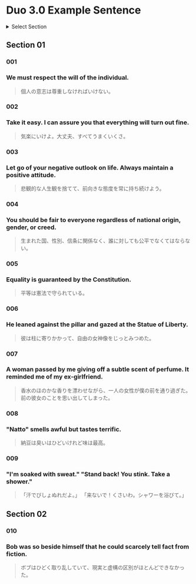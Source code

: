 # Duo 3.0 Example Sentence

<details><summary>Select Section</summary><div style="line-height:1.5em">

<a href="#Section01">Section01</a> <a href="#Section02">Section02</a><br>
<a href="#Section03">Section03</a> <a href="#Section04">Section04</a><br>
<a href="#Section05">Section05</a> <a href="#Section06">Section06</a><br>
<a href="#Section07">Section07</a> <a href="#Section08">Section08</a><br>
<a href="#Section09">Section09</a> <a href="#Section010">Section010</a><br>
<a href="#Section011">Section011</a> <a href="#Section012">Section012</a><br>
<a href="#Section013">Section013</a> <a href="#Section014">Section014</a><br>
<a href="#Section015">Section015</a> <a href="#Section016">Section016</a><br>
<a href="#Section017">Section017</a> <a href="#Section018">Section018</a><br>
<a href="#Section019">Section019</a> <a href="#Section020">Section020</a><br>
<a href="#Section021">Section021</a> <a href="#Section022">Section022</a><br>
<a href="#Section023">Section023</a> <a href="#Section024">Section024</a><br>
<a href="#Section025">Section025</a> <a href="#Section026">Section026</a><br>
<a href="#Section027">Section027</a> <a href="#Section028">Section028</a><br>
<a href="#Section029">Section029</a> <a href="#Section030">Section030</a><br>
<a href="#Section031">Section031</a> <a href="#Section032">Section032</a><br>
<a href="#Section033">Section033</a> <a href="#Section034">Section034</a><br>
<a href="#Section035">Section035</a> <a href="#Section036">Section036</a><br>
<a href="#Section037">Section037</a> <a href="#Section038">Section038</a><br>
<a href="#Section039">Section039</a> <a href="#Section040">Section040</a><br>
<a href="#Section041">Section041</a> <a href="#Section042">Section042</a><br>
<a href="#Section043">Section043</a> <a href="#Section044">Section044</a><br>
<a href="#Section045">Section045</a>
</div></details>
  
## Section 01

<a name="Section01"></a>
### 001
### We must respect the will of the individual.
> 個人の意志は尊重しなければいけない。
  
### 002
### Take it easy. I can assure you that everything will turn out fine.
> 気楽にいけよ。大丈夫、すべてうまくいくさ。

### 003
### Let go of your negative outlook on life. Always maintain a positive attitude.
> 悲観的な人生観を捨てて、前向きな態度を常に持ち続けよう。
  
### 004  
### You should be fair to everyone regardless of national origin, gender, or creed.
> 生まれた国、性別、信条に関係なく、誰に対しても公平でなくてはならない。
  
### 005  
### Equality is guaranteed by the Constitution.
> 平等は憲法で守られている。

### 006  
### He leaned against the pillar and gazed at the Statue of Liberty.
> 彼は柱に寄りかかって、自由の女神像をじっとみつめた。
  
### 007  
### A woman passed by me giving off a subtle scent of perfume. It reminded me of my ex-girlfriend.
> 香水のほのかな香りを漂わせながら、一人の女性が僕の前を通り過ぎた。前の彼女のことを思い出してしまった。
  
### 008
### "Natto" smells awful but tastes terrific.
> 納豆は臭いはひどいけれど味は最高。
  
### 009
### "I'm soaked with sweat." "Stand back! You stink. Take a shower."
> 「汗でびしょぬれだよ。」 「来ないで！くさいわ。シャワーを浴びて。」
  
<a name="Section02"></a>
## Section 02

### 010
### Bob was so beside himself that he could scarcely tell fact from fiction.
> ボブはひどく取り乱していて、現実と虚構の区別がほとんどできなかった。
  
